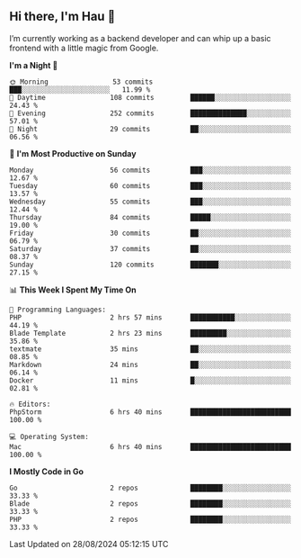 ## Hi there, I'm Hau 👋
I’m currently working as a backend developer and can whip up a basic frontend with a little magic from Google. 

<!--START_SECTION:waka-->
**I'm a Night 🦉** 

```text
🌞 Morning                53 commits          ███░░░░░░░░░░░░░░░░░░░░░░   11.99 % 
🌆 Daytime                108 commits         ██████░░░░░░░░░░░░░░░░░░░   24.43 % 
🌃 Evening                252 commits         ██████████████░░░░░░░░░░░   57.01 % 
🌙 Night                  29 commits          ██░░░░░░░░░░░░░░░░░░░░░░░   06.56 % 
```
📅 **I'm Most Productive on Sunday** 

```text
Monday                   56 commits          ███░░░░░░░░░░░░░░░░░░░░░░   12.67 % 
Tuesday                  60 commits          ███░░░░░░░░░░░░░░░░░░░░░░   13.57 % 
Wednesday                55 commits          ███░░░░░░░░░░░░░░░░░░░░░░   12.44 % 
Thursday                 84 commits          █████░░░░░░░░░░░░░░░░░░░░   19.00 % 
Friday                   30 commits          ██░░░░░░░░░░░░░░░░░░░░░░░   06.79 % 
Saturday                 37 commits          ██░░░░░░░░░░░░░░░░░░░░░░░   08.37 % 
Sunday                   120 commits         ███████░░░░░░░░░░░░░░░░░░   27.15 % 
```


📊 **This Week I Spent My Time On** 

```text
💬 Programming Languages: 
PHP                      2 hrs 57 mins       ███████████░░░░░░░░░░░░░░   44.19 % 
Blade Template           2 hrs 23 mins       █████████░░░░░░░░░░░░░░░░   35.86 % 
textmate                 35 mins             ██░░░░░░░░░░░░░░░░░░░░░░░   08.85 % 
Markdown                 24 mins             ██░░░░░░░░░░░░░░░░░░░░░░░   06.14 % 
Docker                   11 mins             █░░░░░░░░░░░░░░░░░░░░░░░░   02.81 % 

🔥 Editors: 
PhpStorm                 6 hrs 40 mins       █████████████████████████   100.00 % 

💻 Operating System: 
Mac                      6 hrs 40 mins       █████████████████████████   100.00 % 
```

**I Mostly Code in Go** 

```text
Go                       2 repos             ████████░░░░░░░░░░░░░░░░░   33.33 % 
Blade                    2 repos             ████████░░░░░░░░░░░░░░░░░   33.33 % 
PHP                      2 repos             ████████░░░░░░░░░░░░░░░░░   33.33 % 
```




 Last Updated on 28/08/2024 05:12:15 UTC
<!--END_SECTION:waka-->
